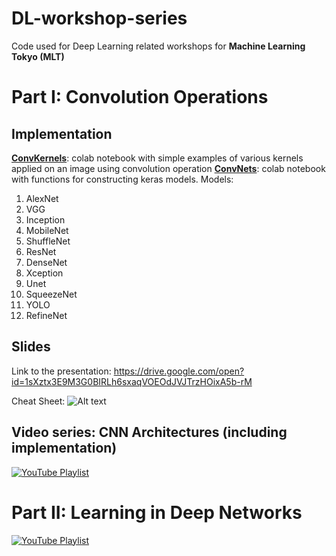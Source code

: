 # DL-workshop-series
Code used for Deep Learning related workshops for **Machine Learning Tokyo (MLT)**

# Part I: Convolution Operations

## Implementation
[**ConvKernels**](https://github.com/Machine-Learning-Tokyo/DL-workshop-series/blob/master/Part%20I%20-%20Convolution%20Operations/ConvKernels.ipynb "ConvKernels"): colab notebook with simple examples of various kernels applied on an image using convolution operation
[**ConvNets**](https://github.com/Machine-Learning-Tokyo/DL-workshop-series/blob/master/Part%20I%20-%20Convolution%20Operations/ConvNets.ipynb "ConvNets"): colab notebook with functions for constructing keras models.
Models:
1. AlexNet
2. VGG
3. Inception
4. MobileNet
5. ShuffleNet
6. ResNet
7. DenseNet
8. Xception
9. Unet
10. SqueezeNet
11. YOLO
12. RefineNet

## Slides
Link to the presentation: https://drive.google.com/open?id=1sXztx3E9M3G0BIRLh6sxaqVOEOdJVJTrzHOixA5b-rM

Cheat Sheet: ![Alt text](https://github.com/Machine-Learning-Tokyo/DL-workshop-series/blob/rearrangement/Part%20I:%20Convolution%20Operations/ConvOps_CheatSheet.jpg?raw=true "Cheat Sheet: Conv. Operations")

## Video series: CNN Architectures (including implementation)

[![YouTube Playlist](https://github.com/Machine-Learning-Tokyo/DL-workshop-series/blob/master/Part%20I%20-%20Convolution%20Operations/CNN_architectures.png)](https://www.youtube.com/playlist?list=PLaPdEEY26UXywkvfCy0tmRoQorSSTfYq3)

# Part II: Learning in Deep Networks

[![YouTube Playlist](https://github.com/Machine-Learning-Tokyo/DL-workshop-series/blob/master/Part%20II%20-%20Learning%20in%20Deep%20Networks/DL_series.png)](https://www.youtube.com/playlist?list=PLaPdEEY26UXxvlzz485w61W4LgO0lUZfg "Lerning in Deep Networks Video Series")

